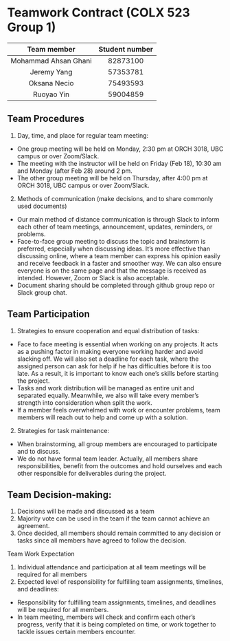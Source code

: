  # Teamwork Contract (COLX 523 Group 1)

| Team member | Student number  |
| :--: | :--: |
| Mohammad Ahsan Ghani | 82873100 |
|   Jeremy Yang    |  57353781   |
|  Oksana Necio    |  75493593  |
|   Ruoyao Yin   | 59004859  |


## Team Procedures
1.	Day, time, and place for regular team meeting:
* One group meeting will be held on Monday, 2:30 pm at ORCH 3018, UBC campus or over Zoom/Slack.
* The meeting with the instructor will be held on Friday (Feb 18), 10:30 am and Monday (after Feb 28) around 2 pm.
* The other group meeting will be held on Thursday, after 4:00 pm at ORCH 3018, UBC campus or over Zoom/Slack.

2.	Methods of communication (make decisions, and to share commonly used documents)
* Our main method of distance communication is through Slack to inform each other of team meetings, announcement, updates, reminders, or problems.
* Face-to-face group meeting to discuss the topic and brainstorm is preferred, especially when discussing ideas. It’s more effective than discussing online, where a team member can express his opinion easily and receive feedback in a faster and smoother way. We can also ensure everyone is on the same page and that the message is received as intended. However, Zoom or Slack is also acceptable.
* Document sharing should be completed through github group repo or Slack group chat.


## Team Participation 
1.	Strategies to ensure cooperation and equal distribution of tasks:
* Face to face meeting is essential when working on any projects. It acts as a pushing factor in making everyone working harder and avoid slacking off. We will also set a deadline for each task, where the assigned person can ask for help if he has difficulties before it is too late. As a result, it is important to know each one’s skills before starting the project. 
* Tasks and work distribution will be managed as entire unit and separated equally. Meanwhile, we also will take every member’s strength into consideration when split the work. 
* If a member feels overwhelmed with work or encounter problems, team members will reach out to help and come up with a solution. 

2.	Strategies for task maintenance:
* When brainstorming, all group members are encouraged to participate and to discuss. 
* We do not have formal team leader. Actually, all members share responsibilities, benefit from the outcomes and hold ourselves and each other responsible for deliverables during the project.

 
## Team Decision-making:
1.	Decisions will be made and discussed as a team 
2.	Majority vote can be used in the team if the team cannot achieve an agreement.  
3.	Once decided, all members should remain committed to any decision or tasks since all members have agreed to follow the decision. 

Team Work Expectation 
1.	Individual attendance and participation at all team meetings will be required for all members 
2.	Expected level of responsibility for fulfilling team assignments, timelines, and deadlines: 
* Responsibility for fulfilling team assignments, timelines, and deadlines will be required for all members. 
* In team meeting, members will check and confirm each other’s progress, verify that it is being completed on time, or work together to tackle issues certain members encounter. 